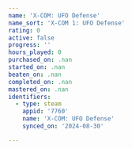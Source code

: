 ```yaml
---
name: 'X-COM: UFO Defense'
name_sort: 'X-COM 1: UFO Defense'
rating: 0
active: false
progress: ''
hours_played: 0
purchased_on: .nan
started_on: .nan
beaten_on: .nan
completed_on: .nan
mastered_on: .nan
identifiers:
  - type: steam
    appid: '7760'
    name: 'X-COM: UFO Defense'
    synced_on: '2024-08-30'

---
```

